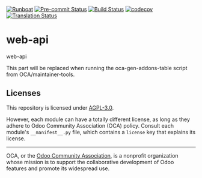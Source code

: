 
[![Runboat](https://img.shields.io/badge/runboat-Try%20me-875A7B.png)](https://runboat.odoo-community.org/builds?repo=OCA/web-api&target_branch=18.0)
[![Pre-commit Status](https://github.com/OCA/web-api/actions/workflows/pre-commit.yml/badge.svg?branch=18.0)](https://github.com/OCA/web-api/actions/workflows/pre-commit.yml?query=branch%3A18.0)
[![Build Status](https://github.com/OCA/web-api/actions/workflows/test.yml/badge.svg?branch=18.0)](https://github.com/OCA/web-api/actions/workflows/test.yml?query=branch%3A18.0)
[![codecov](https://codecov.io/gh/OCA/web-api/branch/18.0/graph/badge.svg)](https://codecov.io/gh/OCA/web-api)
[![Translation Status](https://translation.odoo-community.org/widgets/web-api-18-0/-/svg-badge.svg)](https://translation.odoo-community.org/engage/web-api-18-0/?utm_source=widget)

<!-- /!\ do not modify above this line -->

# web-api

web-api

<!-- /!\ do not modify below this line -->

<!-- prettier-ignore-start -->

[//]: # (addons)

This part will be replaced when running the oca-gen-addons-table script from OCA/maintainer-tools.

[//]: # (end addons)

<!-- prettier-ignore-end -->

## Licenses

This repository is licensed under [AGPL-3.0](LICENSE).

However, each module can have a totally different license, as long as they adhere to Odoo Community Association (OCA)
policy. Consult each module's `__manifest__.py` file, which contains a `license` key
that explains its license.

----
OCA, or the [Odoo Community Association](http://odoo-community.org/), is a nonprofit
organization whose mission is to support the collaborative development of Odoo features
and promote its widespread use.
